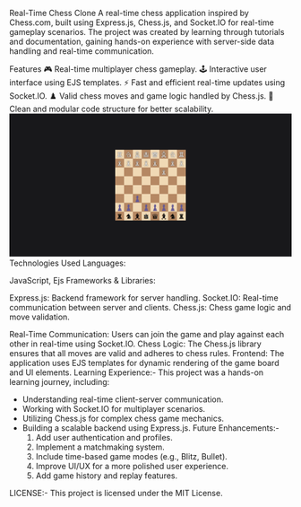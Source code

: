 Real-Time Chess Clone
A real-time chess application inspired by Chess.com, built using Express.js, Chess.js, and Socket.IO for real-time gameplay scenarios. The project was created by learning through tutorials and documentation, gaining hands-on experience with server-side data handling and real-time communication.

Features
🎮 Real-time multiplayer chess gameplay.
🕹️ Interactive user interface using EJS templates.
⚡ Fast and efficient real-time updates using Socket.IO.
♟️ Valid chess moves and game logic handled by Chess.js.
📜 Clean and modular code structure for better scalability.
![image alt](https://github.com/ashwanissingh/Chess-Matchmaking-App/blob/f8c318a63858ce3bfa3b75715b4a573c0a76a16b/Screenshot%202025-03-19%20162735.png)
Technologies Used
Languages:

JavaScript, Ejs
Frameworks & Libraries:

Express.js: Backend framework for server handling.
Socket.IO: Real-time communication between server and clients.
Chess.js: Chess game logic and move validation.

Real-Time Communication:
  Users can join the game and play against each other in real-time using Socket.IO.
Chess Logic:
  The Chess.js library ensures that all moves are valid and adheres to chess rules.
Frontend:
  The application uses EJS templates for dynamic rendering of the game board and UI elements.
Learning Experience:-
This project was a hands-on learning journey, including:
- Understanding real-time client-server communication.
- Working with Socket.IO for multiplayer scenarios.
- Utilizing Chess.js for complex chess game mechanics.
- Building a scalable backend using Express.js.
Future Enhancements:-
   1. Add user authentication and profiles.
   2. Implement a matchmaking system.
   3. Include time-based game modes (e.g., Blitz, Bullet).
   4. Improve UI/UX for a more polished user experience.
   5. Add game history and replay features.
 
LICENSE:-
   This project is licensed under the MIT License.
